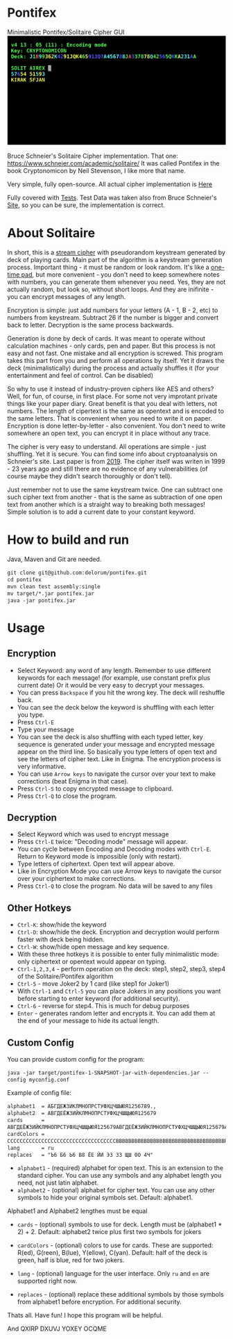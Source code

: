 # Pontifex
Minimalistic Pontifex/Solitaire Cipher GUI
![](https://raw.githubusercontent.com/delorum/pontifex/master/pontifex_v4.png)

Bruce Schneier's Solitaire Cipher implementation. That one: https://www.schneier.com/academic/solitaire/ It was called Pontifex in the book Cryptonomicon by Neil Stevenson, I like more that name.

Very simple, fully open-source. All actual cipher implementation is [Here](https://github.com/delorum/pontifex/blob/master/src/main/scala/pontifex/Pontifex.scala)

Fully covered with [Tests](https://github.com/delorum/pontifex/blob/master/src/test/scala/pontifex/PontifexTest.scala). Test Data was taken also from Bruce Schneier's [Site](https://www.schneier.com/wp-content/uploads/2015/12/sol-test.txt), so you can be sure, the implementation is correct.

# About Solitaire

In short, this is a [stream cipher](https://en.wikipedia.org/wiki/Stream_cipher) with pseudorandom keystream generated by deck of playing cards. Main part of the algorithm is a keystream generation process.  Important thing - it must be random or look random. It's like a [one-time pad](https://en.wikipedia.org/wiki/One-time_pad), but more convenient - you don't need to keep somewhere notes with numbers, you can generate them whenever you need. Yes, they are not actually random, but look so, without short loops. And they are inifinite - you can encrypt messages of any length.

Encryption is simple: just add numbers for your letters (A - 1, B - 2, etc) to numbers from keystream. Subtract 26 if the number is bigger and convert back to letter. Decryption is the same process backwards.

Generation is done by deck of cards. It was meant to operate without calculation machines - only cards, pen and paper. But this process is not easy and not fast. One mistake and all encryption is screwed. This program takes this part from you and perform all operations by itself. Yet it draws the deck (minimalistically) during the process and actually shuffles it (for your entertainment and feel of control. Can be disabled)

So why to use it instead of industry-proven ciphers like AES and others? Well, for fun, of course, in first place. For some not very improtant private things like your paper diary. Great benefit is that you deal with letters, not numbers. The length of cipertext is the same as opentext and is encoded to the same letters. That is convenient when you need to write it on paper. Encryption is done letter-by-letter - also convenient. You don't need to write somewhere an open text, you can encrypt it in place without any trace.

The cipher is very easy to understand. All operations are simple - just shuffling. Yet it is secure. You can find some info about cryptoanalysis on Schneier's site. Last paper is from [2019](https://www.schneier.com/blog/archives/2019/10/more_cryptanaly.html). The cipher itself was writen in 1999 - 23 years ago and still there are no evidence of any vulnerabilities (of course maybe they didn't search thoroughly or don't tell).

Just remember not to use the same keystream twice. One can subtract one such cipher text from another - that is the same as subtraction of one open text from another which is a straight way to breaking both messages! Simple solution is to add a current date to your constant keyword.

# How to build and run
Java, Maven and Git are needed.
```
git clone git@github.com:delorum/pontifex.git
cd pontifex
mvn clean test assembly:single
mv target/*.jar pontifex.jar
java -jar pontifex.jar
```

# Usage

## Encryption

- Select Keyword: any word of any length. Remember to use different keywords for each message! (for example, use constant prefix plus current date) Or it would be very easy to decrypt your messages.
- You can press `Backspace` if you hit the wrong key. The deck will reshuffle back.
- You can see the deck below the keyword is shuffling with each letter you type.
- Press `Ctrl-E`
- Type your message
- You can see the deck is also shuffling with each typed letter, key sequence is generated under your message and encrypted message appear on the third line. So basically you type letters of open text and see the letters of cipher text. Like in Enigma. The encryption process is very informative.
- You can use `Arrow keys` to navigate the cursor over your text to make corrections (beat Enigma in that case).
- Press `Ctrl-S` to copy encrypted message to clipboard.
- Press `Ctrl-Q` to close the program.

## Decryption

- Select Keyword which was used to encrypt message
- Press `Ctrl-E` twice: "Decoding mode" message will appear.
- You can cycle between Encoding and Decoding modes with `Ctrl-E`. Return to Keyword mode is impossible (only with restart).
- Type letters of ciphertext. Open text will appear above.
- Like in Encryption Mode you can use Arrow keys to navigate the cursor over your ciphertext to make corrections.
- Press `Ctrl-Q` to close the program. No data will be saved to any files

## Other Hotkeys

- `Ctrl-K`: show/hide the keyword
- `Ctrl-D`: show/hide the deck. Encryption and decryption would perform faster with deck being hidden.
- `Ctrl-W`: show/hide open message and key sequence.
- With these three hotkeys it is possible to enter fully minimalistic mode: only ciphertext or opentext would appear on typing.
- `Ctrl-1,2,3,4` - perform operation on the deck: step1, step2, step3, step4 of the Solitaire/Pontifex algorithm
- `Ctrl-5` - move Joker2 by 1 card (like step1 for Joker1)
- With `Ctrl-1` and `Ctrl-5` you can place Jokers in any positions you want before starting to enter keyword (for additional security).
- `Ctrl-6` - reverse for step4. This is much for debug purposes
- `Enter` - generates random letter and encrypts it. You can add them at the end of your message to hide its actual length.

## Custom Config

You can provide custom config for the program:
```
java -jar target/pontifex-1-SNAPSHOT-jar-with-dependencies.jar --config myconfig.conf
```

Example of config file:
```
alphabet1  = АБГДЕЖЗИКЛМНОПРСТУФХЦЧШЫЮЯ1256789.,
alphabet2  = АВГДЕЁЖЗИЙКЛМНОПРСТУФХЦЧШЩЫЮЯ125679
cards      = АВГДЕЁЖЗИЙКЛМНОПРСТУФХЦЧШЩЫЮЯ125679АВГДЕЁЖЗИЙКЛМНОПРСТУФХЦЧШЩЫЮЯ125679АВ
cardColors = CCCCCCCCCCCCCCCCCCCCCCCCCCCCCCCCCCCBBBBBBBBBBBBBBBBBBBBBBBBBBBBBBBBBBBRR
lang       = ru
replaces   = "Ъ6 Б6 Ь6 В8 ЁЕ ЙИ ЭЗ 3З ЩШ 0О 4Ч"
```

- `alphabet1` - (required) alphabet for open text. This is an extension to the standard cipher. You can use any symbols and any alphabet length you need, not just latin alphabet.
- `alphabet2` - (optional) alphabet for cipher text. You can use any other symbols to hide your original symbols set. Default: alphabet1.

Alphabet1 and Alphabet2 lengthes must be equal

- `cards` - (optional) symbols to use for deck. Length must be (alphabet1 * 2) + 2. Default: alphabet2 twice plus first two symbols for jokers
- `cardColors` - (optional) colors to use for cards. These are supported: R(ed), G(reen), B(lue), Y(ellow), C(yan). Default: half of the deck is green, half is blue, red for two jokers.

- `lang` - (optional) language for the user interface. Only `ru` and `en` are supported right now.

- `replaces` - (optional) replace these additional symbols by those symbols from alphabet1 before encryption. For additional security.

Thats all. Have fun! I hope this program will be helpful.

And QXIRP DXUVJ YOXEY OCQME

